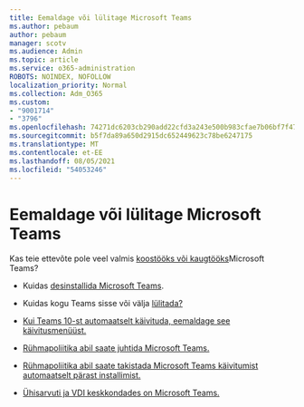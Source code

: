 ```yaml
---
title: Eemaldage või lülitage Microsoft Teams
ms.author: pebaum
author: pebaum
manager: scotv
ms.audience: Admin
ms.topic: article
ms.service: o365-administration
ROBOTS: NOINDEX, NOFOLLOW
localization_priority: Normal
ms.collection: Adm_O365
ms.custom:
- "9001714"
- "3796"
ms.openlocfilehash: 74271dc6203cb290add22cfd3a243e500b983cfae7b06bf7f47e892b868ff4e7
ms.sourcegitcommit: b5f7da89a650d2915dc652449623c78be6247175
ms.translationtype: MT
ms.contentlocale: et-EE
ms.lasthandoff: 08/05/2021
ms.locfileid: "54053246"
---
```

# <a name="remove-or-turn-off-microsoft-teams"></a>Eemaldage või lülitage Microsoft Teams

Kas teie ettevõte pole veel valmis [koostööks või kaugtööks](https://products.office.com/microsoft-teams/group-chat-software?&OCID=AID2000955_SEM_WiLWtgAAAKcGoHNG:20200305184100:s&msclkid=cbe12a5675e41135662d7437325dbd9a&ef_id=WiLWtgAAAKcGoHNG:20200305184100:s)Microsoft Teams?

- Kuidas [desinstallida Microsoft Teams](https://support.office.com/article/Uninstall-Microsoft-Teams-3b159754-3c26-4952-abe7-57d27f5f4c81).

- Kuidas kogu Teams sisse või välja [lülitada?](https://docs.microsoft.com/MicrosoftTeams/office-365-set-up)

- [Kui Teams 10-st automaatselt käivituda, eemaldage see käivitusmenüüst.](https://support.microsoft.com/help/4026268/windows-10-change-startup-apps)

- [Rühmapoliitika abil saate juhtida Microsoft Teams.](https://docs.microsoft.com/deployoffice/teams-install#use-group-policy-to-control-the-installation-of-microsoft-teams)

- [Rühmapoliitika abil saate takistada Microsoft Teams käivitumist automaatselt pärast installimist.](https://docs.microsoft.com/deployoffice/teams-install#use-group-policy-to-prevent-microsoft-teams-from-starting-automatically-after-installation)

- [Ühisarvuti ja VDI keskkondades on Microsoft Teams.](https://docs.microsoft.com/deployoffice/teams-install#shared-computer-and-vdi-environments-with-microsoft-teams)
